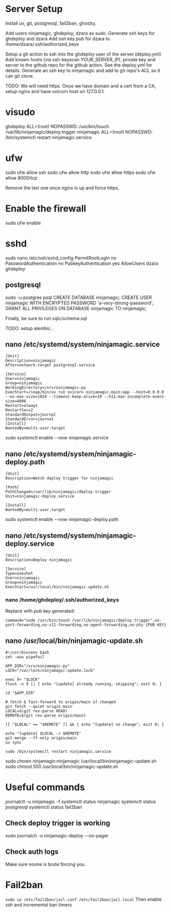 # Server Setup

Install uv, git, postgresql, fail2ban, ghostty.

Add users ninjamagic, ghdeploy, dzara as sudo.
Generate ssh keys for ghdeploy and dzara
Add ssh key.pub for dzara to /home/dzara/.ssh/authorized_keys

Setup a gh action to ssh into the ghdeploy user of the server (deploy.yml)
Add known hosts (via ssh-keyscan YOUR_SERVER_IP), private key and server to the github repo for the github action. See the deploy.yml for details.
Generate an ssh key to ninjamagic and add to gh repo's ACL so it can git clone.

TODO: We will need https. Once we have domain and a cert from a CA, setup nginx and have uvicorn host on 127.0.0.1.

# visudo
ghdeploy ALL=(root) NOPASSWD: /usr/bin/touch /var/lib/ninjamagic/deploy.trigger
ninjamagic ALL=(root) NOPASSWD: /bin/systemctl restart ninjamagic.service

# ufw 
sudo ufw allow ssh
sudo ufw allow http
sudo ufw allow https
sudo ufw allow 8000/tcp

Remove the last one once nginx is up and force https.

# Enable the firewall
sudo ufw enable

# sshd
sudo nano /etc/ssh/sshd_config
PermitRootLogin no
PasswordAuthentication no
PubkeyAuthentication yes
AllowUsers dzara ghdeploy

## postgresql

sudo -u postgres psql
CREATE DATABASE ninjamagic;
CREATE USER ninjamagic WITH ENCRYPTED PASSWORD 'a-very-strong-password';
GRANT ALL PRIVILEGES ON DATABASE ninjamagic TO ninjamagic;

Finally, be sure to run sqlc/schema.sql

TODO: setup alembic..

## nano /etc/systemd/system/ninjamagic.service
```
[Unit]
Description=ninjamagic
After=network.target postgresql.service

[Service]
User=ninjamagic
Group=ninjamagic
WorkingDirectory=/srv/ninjamagic-py
ExecStart=/snap/bin/uv run uvicorn ninjamagic.main:app --host=0.0.0.0 --ws-max-size=1024 --timeout-keep-alive=10 --h11-max-incomplete-event-size=4096
Restart=always
RestartSec=2
StandardOutput=journal
StandardError=journal
[Install]
WantedBy=multi-user.target
```
sudo systemctl enable --now ninjamagic.service

## nano /etc/systemd/system/ninjamagic-deploy.path
```
[Unit]
Description=Watch deploy trigger for ninjamagic

[Path]
PathChanged=/var/lib/ninjamagic/deploy.trigger
Unit=ninjamagic-deploy.service

[Install]
WantedBy=multi-user.target
```
sudo systemctl enable --now ninjamagic-deploy.path

## nano /etc/systemd/system/ninjamagic-deploy.service
```
[Unit]
Description=Deploy ninjamagic

[Service]
Type=oneshot
User=ninjamagic
Group=ninjamagic
ExecStart=/usr/local/bin/ninjamagic-update.sh
```


### nano /home/ghdeploy/.ssh/authorized_keys
Replace with pub key generated:
```
command="sudo /usr/bin/touch /var/lib/ninjamagic/deploy.trigger",no-port-forwarding,no-x11-forwarding,no-agent-forwarding,no-pty {PUB KEY}
```


## nano /usr/local/bin/ninjamagic-update.sh
```
#!/usr/bin/env bash
set -euo pipefail

APP_DIR="/srv/ninjamagic-py"
LOCK="/var/lock/ninjamagic-update.lock"

exec 9> "$LOCK"
flock -n 9 || { echo "[update] already running, skipping"; exit 0; }

cd "$APP_DIR"

# fetch & fast-forward to origin/main if changed
git fetch --quiet origin main
LOCAL=$(git rev-parse HEAD)
REMOTE=$(git rev-parse origin/main)

[[ "$LOCAL" == "$REMOTE" ]] && { echo "[update] no change"; exit 0; }

echo "[update] $LOCAL -> $REMOTE"
git merge --ff-only origin/main
uv sync

sudo /bin/systemctl restart ninjamagic.service
```
sudo chown ninjamagic:ninjamagic /usr/local/bin/ninjamagic-update.sh
sudo chmod 550 /usr/local/bin/ninjamagic-update.sh


# Useful commands
journalctl -u ninjamagic -f
systemctl status ninjamagic
systemctl status postgresql
systemctl status fail2ban

## Check deploy trigger is working
sudo journalctl -u ninjamagic-deploy --no-pager

## Check auth logs
Make sure noone is brute forcing you.

# Fail2ban
`sudo cp /etc/fail2ban/jail.conf /etc/fail2ban/jail.local`
Then enable ssh and incremental ban timers
